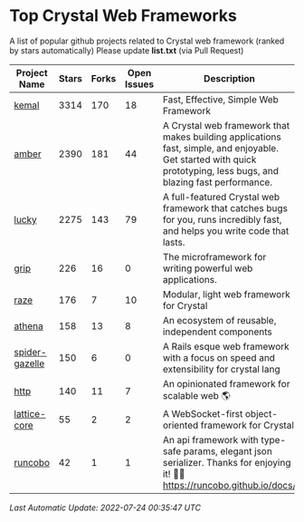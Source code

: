 # Top Crystal Web Frameworks

A list of popular github projects related to Crystal web framework (ranked by stars automatically)
Please update **list.txt** (via Pull Request)

| Project Name | Stars | Forks | Open Issues | Description | Last Commit |
| ------------ | ----- | ----- | ----------- | ----------- | ----------- |
| [kemal](https://github.com/kemalcr/kemal) |3314|170|18|Fast, Effective, Simple Web Framework|2022-07-16T09:44:40Z|
| [amber](https://github.com/amberframework/amber) |2390|181|44|A Crystal web framework that makes building applications fast, simple, and enjoyable. Get started with quick prototyping, less bugs, and blazing fast performance.|2022-05-25T13:40:11Z|
| [lucky](https://github.com/luckyframework/lucky) |2275|143|79|A full-featured Crystal web framework that catches bugs for you, runs incredibly fast, and helps you write code that lasts.|2022-06-04T00:38:26Z|
| [grip](https://github.com/grip-framework/grip) |226|16|0|The microframework for writing powerful web applications.|2022-07-04T10:01:46Z|
| [raze](https://github.com/samueleaton/raze) |176|7|10|Modular, light web framework for Crystal|2021-01-02T01:20:01Z|
| [athena](https://github.com/athena-framework/athena) |158|13|8|An ecosystem of reusable, independent components|2022-06-26T14:49:18Z|
| [spider-gazelle](https://github.com/spider-gazelle/spider-gazelle) |150|6|0|A Rails esque web framework with a focus on speed and extensibility for crystal lang|2022-06-02T09:37:46Z|
| [http](https://github.com/onyxframework/http) |140|11|7|An opinionated framework for scalable web 🌎|2019-08-13T09:00:30Z|
| [lattice-core](https://github.com/jasonl99/lattice-core) |55|2|2|A WebSocket-first object-oriented framework for Crystal|2017-03-31T23:57:57Z|
| [runcobo](https://github.com/runcobo/runcobo) |42|1|1|An api framework with type-safe params, elegant json serializer. Thanks for enjoying it! 👻👻 https://runcobo.github.io/docs/|2022-03-16T06:43:35Z|

*Last Automatic Update: 2022-07-24 00:35:47 UTC*